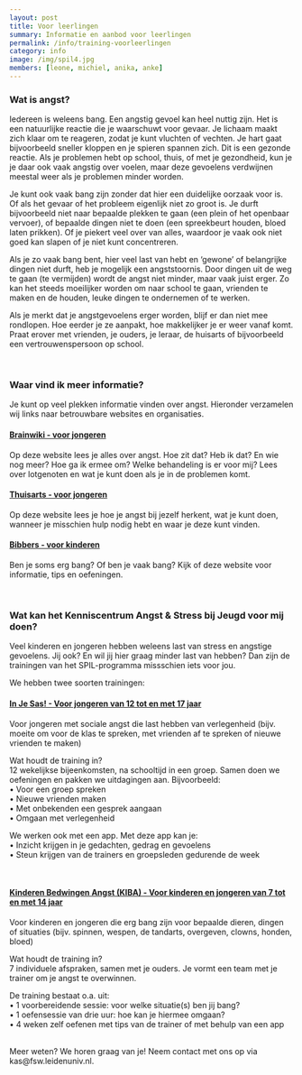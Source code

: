 ```yaml
---
layout: post
title: Voor leerlingen
summary: Informatie en aanbod voor leerlingen
permalink: /info/training-voorleerlingen
category: info
image: /img/spil4.jpg
members: [leone, michiel, anika, anke]
---
```


### Wat is angst? 

Iedereen is weleens bang. Een angstig gevoel kan heel nuttig zijn. Het is een natuurlijke reactie die je waarschuwt voor gevaar. Je lichaam maakt zich klaar om te reageren, zodat je kunt vluchten of vechten. Je hart gaat bijvoorbeeld sneller kloppen en je spieren spannen zich. Dit is een gezonde reactie. Als je problemen hebt op school, thuis, of met je gezondheid, kun je je daar ook vaak angstig over voelen, maar deze gevoelens verdwijnen meestal weer als je problemen minder worden. 

Je kunt ook vaak bang zijn zonder dat hier een duidelijke oorzaak voor is. Of als het gevaar of het probleem eigenlijk niet zo groot is. Je durft bijvoorbeeld niet naar bepaalde plekken te gaan (een plein of het openbaar vervoer), of bepaalde dingen niet te doen (een spreekbeurt houden, bloed laten prikken). Of je piekert veel over van alles, waardoor je vaak ook niet goed kan slapen of je niet kunt concentreren. 

Als je zo vaak bang bent, hier veel last van hebt en ‘gewone’ of belangrijke dingen niet durft, heb je mogelijk een angststoornis. Door dingen uit de weg te gaan (te vermijden) wordt de angst niet minder, maar vaak juist erger. Zo kan het steeds moeilijker worden om naar school te gaan, vrienden te maken en de houden, leuke dingen te ondernemen of te werken. 

Als je merkt dat je angstgevoelens erger worden, blijf er dan niet mee rondlopen. Hoe eerder je ze aanpakt, hoe makkelijker je er weer vanaf komt. Praat erover met vrienden, je ouders, je leraar, de huisarts of bijvoorbeeld een vertrouwenspersoon op school. 

<br>

### Waar vind ik meer informatie?

Je kunt op veel plekken informatie vinden over angst. Hieronder verzamelen wij links naar betrouwbare websites en organisaties. 

#### [Brainwiki - voor jongeren](https://www.brainwiki.nl/angst/)
Op deze website lees je alles over angst. Hoe zit dat? Heb ik dat? En wie nog meer? Hoe ga ik ermee om? Welke behandeling is er voor mij? Lees over lotgenoten en wat je kunt doen als je in de problemen komt. 

#### [Thuisarts - voor jongeren](https://www.thuisarts.nl/angstklachten/ik-ben-vaak-bang-informatie-voor-jongeren)
Op deze website lees je hoe je angst bij jezelf herkent, wat je kunt doen, wanneer je misschien hulp nodig hebt en waar je deze kunt vinden. 

#### [Bibbers - voor kinderen](https://bibbers.nl/)
Ben je soms erg bang? Of ben je vaak bang? Kijk of deze website voor informatie, tips en oefeningen. 

<br>

### Wat kan het Kenniscentrum Angst & Stress bij Jeugd voor mij doen?  

Veel kinderen en jongeren hebben weleens last van stress en angstige gevoelens. 
Jij ook? En wil jij hier graag minder last van hebben? 
Dan zijn de trainingen van het SPIL-programma missschien iets voor jou. 
<br>

We hebben twee soorten trainingen: 


#### [In Je Sas! - Voor jongeren van 12 tot en met 17 jaar](https://kasleiden.nl/projects/sas)
Voor jongeren met sociale angst die last hebben van verlegenheid (bijv. moeite om voor de klas te spreken, met vrienden af te spreken of nieuwe vrienden te maken)

Wat houdt de training in? <br>
12 wekelijkse bijeenkomsten, na schooltijd in een groep. 
Samen doen we oefeningen en pakken we uitdagingen aan. Bijvoorbeeld: <br>
•	Voor een groep spreken <br>
•	Nieuwe vrienden maken <br>
•	Met onbekenden een gesprek aangaan <br>
•	Omgaan met verlegenheid <br>

We werken ook met een app. Met deze app kan je: <br>
•	Inzicht krijgen in je gedachten, gedrag en gevoelens <br>
•	Steun krijgen van de trainers en groepsleden gedurende de week <br>

<br> 

#### [Kinderen Bedwingen Angst (KIBA) - Voor kinderen en jongeren van 7 tot en met 14 jaar](https://kasleiden.nl/projects/kiba)
Voor kinderen en jongeren die erg bang zijn voor bepaalde dieren, dingen of situaties (bijv. spinnen, wespen, de tandarts, overgeven, clowns, honden, bloed)

Wat houdt de training in? <br>
7 individuele afspraken, samen met je ouders. Je vormt een team met je trainer om je angst te overwinnen. 

De training bestaat o.a. uit: <br>
•	1 voorbereidende sessie: voor welke situatie(s) ben jij bang? <br>
•	1 oefensessie van drie uur: hoe kan je hiermee omgaan? <br>
•	4 weken zelf oefenen met tips van de trainer of met behulp van een app<br>

<br>
Meer weten? 
We horen graag van je! Neem contact met ons op via kas@fsw.leidenuniv.nl. 


